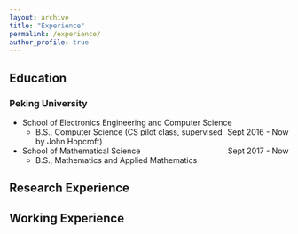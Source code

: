 ```yaml
---
layout: archive
title: "Experience"
permalink: /experience/
author_profile: true
---
```


## Education
### Peking University
* School of Electronics Engineering and Computer Science <span style="float:right;"> Sept 2016 - Now </span>
    - B.S., Computer Science (CS pilot class, supervised by John Hopcroft)
* School of Mathematical Science <span style="float:right;"> Sept 2017 - Now </span>
    - B.S., Mathematics and Applied Mathematics

## Research Experience


## Working Experience

